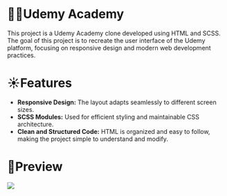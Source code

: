 # 👨‍🏫Udemy Academy

This project is a Udemy Academy clone developed using HTML and SCSS. The goal of this project is to recreate the user interface of the Udemy platform, focusing on responsive design and modern web development practices.

# ☀️Features

- **Responsive Design:** The layout adapts seamlessly to different screen sizes.
- **SCSS Modules:** Used for efficient styling and maintainable CSS architecture.
- **Clean and Structured Code:** HTML is organized and easy to follow, making the project simple to understand and modify.

# 🐜Preview
![](./Scss-Web.gif)

